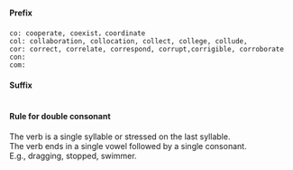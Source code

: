 #### Prefix 
```
co: cooperate, coexist，coordinate
col: collaboration, collocation, collect, college, collude,
cor: correct, correlate, correspond, corrupt,corrigible, corroborate
con:
com:
```
#### Suffix
```
```
#### Rule for double consonant
The verb is a single syllable or stressed on the last syllable.   
The verb ends in a single vowel followed by a single consonant.  
E.g., dragging, stopped, swimmer.
